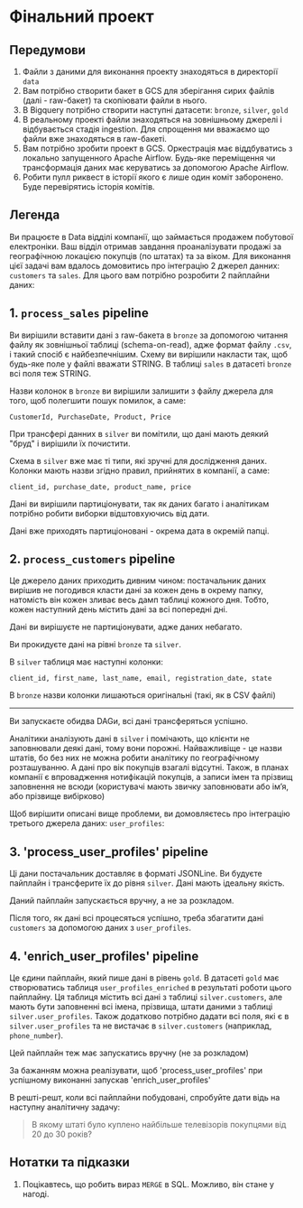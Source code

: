 # Фінальний проект

## Передумови

1. Файли з даними для виконання проекту знаходяться в директорії `data`
2. Вам потрібно створити бакет в GCS для зберігання сирих файлів (далі - raw-бакет) та скопіювати файли в нього.
3. В Bigquery потрібно створити наступні датасети: `bronze`, `silver`, `gold`
4. В реальному проекті файли знаходяться на зовнішньому джерелі і відбувається стадія ingestion.
Для спрощення ми вважаємо що файли вже знаходяться в raw-бакеті.
5. Вам потрібно зробити проект в GCS. Оркестрація має віддбуватись з локально 
запущенного Apache Airflow. Будь-яке переміщення чи трансформація даних має
керуватись за допомогою Apache Airflow.
6. Робити пулл риквест в історії якого є лише один коміт заборонено.
Буде перевірятись історія комітів.


## Легенда

Ви працюєте в Data відділі компанії, що займається продажем побутової електроніки.
Ваш відділ отримав завдання проаналізувати продажі за географічною
локацією покупців (по штатах) та за віком.
Для виконання цієї задачі вам вдалось домовитись про інтеграцію 2 джерел данних: `customers` та `sales`.
Для цього вам потрібно розробити 2 пайплайни даних:

## 1. `process_sales` pipeline

Ви вирішили вставити дані з raw-бакета в `bronze` за допомогою читання
файлу як зовнішньої таблиці  (schema-on-read), адже формат файлу `.csv`,
і такий спосіб є найбезпечнішим. Схему ви вирішили накласти
так, щоб будь-яке поле у файлі вважати STRING. В таблиці `sales` 
в датасеті `bronze` всі поля теж STRING.

Назви колонок в `bronze` ви вирішили залишити з файлу джерела
для того, щоб полегшити пошук помилок, а саме:
```
CustomerId, PurchaseDate, Product, Price
```

При трансфері данних в `silver` ви помітили, що дані мають деякий "бруд"
і вирішили їх почистити.

Схема в `silver` вже має ті типи, які зручні для дослідження даних.
Колонки мають назви згідно правил, прийнятих в компанії, а саме:

```
client_id, purchase_date, product_name, price
```

Дані ви вирішили партиціонувати, так як даних багато і аналітикам
потрібно робити виборки відштовхуючись від дати.

Дані вже приходять партиціоновані - окрема дата в окремій папці.

## 2. `process_customers` pipeline

Це джерело даних приходить дивним чином:
постачальник даних вирішив не погодився класти дані за кожен день
в окрему папку, натомість він кожен зливає весь дамп таблиці кожного дня.
Тобто, кожен наступний день містить дані за всі попередні дні.

Дані ви вирішуєте не партиціонувати, адже даних небагато.


Ви прокидуєте дані на рівні `bronze` та `silver`.

В `silver` таблиця має наступні колонки:
```
client_id, first_name, last_name, email, registration_date, state
```

В `bronze` назви колонки лишаються оригінальні (такі, як в CSV файлі)


-----------------------------------------------------------------------------
Ви запускаєте обидва DAGи, всі дані трансферяться успішно.

Аналітики аналізують дані в `silver` і помічають, що клієнти не заповнювали
деякі дані, тому вони порожні. Найважливіще - це назви штатів, бо
без них не можна робити аналітику по географічному розташуванню.
А дані про вік покупців взагалі відсутні.
Також, в планах компанії є впровадження нотифікацій покупців,
а записи імен та прізвищ заповнення не всюди (користувачі мають звичку
заповнювати або імʼя, або прізвище вибірково)

Щоб вирішити описані вище проблеми, ви домовляєтесь про інтеграцію
третього джерела даних: `user_profiles`:


## 3. 'process_user_profiles' pipeline

Ці дани постачальник доставляє в форматі JSONLine. Ви будуєте пайплайн і
трансферите їх до рівня `silver`. Дані мають ідеальну якість.

Даний пайплайн запускається вручну, а не за розкладом.

Після того, як дані всі процесяться успішно, треба збагатити дані
`customers` за допомогою даних з `user_profiles`.

## 4. 'enrich_user_profiles' pipeline

Це єдини пайплайн, який пише дані в рівень `gold`. 
В датасеті `gold` має створюватись таблиця `user_profiles_enriched` 
в результаті роботи цього пайплайну. Ця таблиця містить всі дані з таблиці 
`silver.customers`, але мають бути заповненні всі імена, прізвища, штати
даними з таблиці `silver.user_profiles`. Також додатково потрібно дадати
всі поля, які є в `silver.user_profiles` та не вистачає в `silver.customers`
(наприклад, `phone_number`). 

Цей пайплайн теж має запускатись вручну (не за розкладом)

За бажанням можна реалізувати, щоб 'process_user_profiles' при успішному 
виконанні запускав 'enrich_user_profiles'


В решті-решт, коли всі пайплайни побудовані, спробуйте дати відь на 
наступну аналітичну задачу:

> В якому штаті було куплено найбільше телевізорів покупцями від 20 до 30 років?


## Нотатки та підказки
1. Поцікавтесь, що робить вираз `MERGE` в SQL. Можливо, він стане у нагоді.

